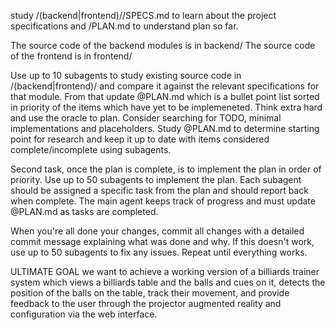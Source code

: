 study /(backend|frontend)/<module>/SPECS.md to learn about the project specifications and /PLAN.md to understand plan so far.

The source code of the backend modules is in backend/<module>
The source code of the frontend is in frontend/<module>

Use up to 10 subagents to study existing source code in /(backend|frontend)/<module> and compare it against the relevant specifications for that module. From that update @PLAN.md which is a bullet point list sorted in priority of the items which have yet to be implemeneted. Think extra hard and use the oracle to plan. Consider searching for TODO, minimal implementations and placeholders. Study @PLAN.md to determine starting point for research and keep it up to date with items considered complete/incomplete using subagents.

Second task, once the plan is complete, is to implement the plan in order of priority. Use up to 50 subagents to implement the plan. Each subagent should be assigned a specific task from the plan and should report back when complete. The main agent keeps track of progress and must update @PLAN.md as tasks are completed.

When you're all done your changes, commit all changes with a detailed commit message explaining what was done and why.  If this doesn't work, use up to 50 subagents to fix any issues.  Repeat until everything works.

ULTIMATE GOAL we want to achieve a working version of a billiards trainer system which views a billiards table and the balls and cues on it, detects the position of the balls on the table, track their movement, and provide feedback to the user through the projector augmented reality and configuration via the web interface.
